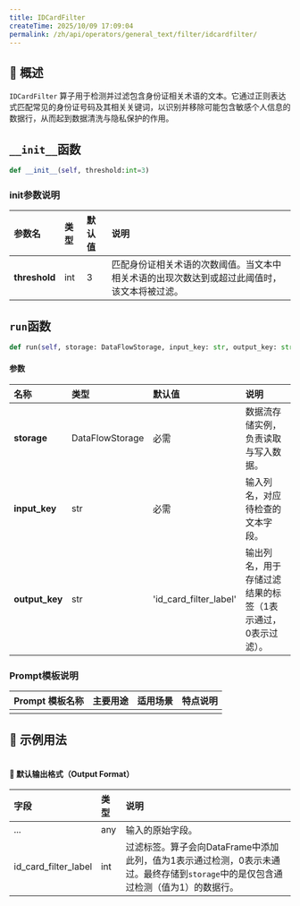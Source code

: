 ```yaml
---
title: IDCardFilter
createTime: 2025/10/09 17:09:04
permalink: /zh/api/operators/general_text/filter/idcardfilter/
---
```


## 📘 概述
`IDCardFilter` 算子用于检测并过滤包含身份证相关术语的文本。它通过正则表达式匹配常见的身份证号码及其相关关键词，以识别并移除可能包含敏感个人信息的数据行，从而起到数据清洗与隐私保护的作用。

## `__init__`函数
```python
def __init__(self, threshold:int=3)
```
### init参数说明
| 参数名 | 类型 | 默认值 | 说明 |
| :---------- | :--- | :---- | :--------------------------------- |
| **threshold** | int | 3 | 匹配身份证相关术语的次数阈值。当文本中相关术语的出现次数达到或超过此阈值时，该文本将被过滤。 |

## `run`函数
```python
def run(self, storage: DataFlowStorage, input_key: str, output_key: str='id_card_filter_label')
```
#### 参数
| 名称 | 类型 | 默认值 | 说明 |
| :---------- | :---------------- | :----------------------- | :---------------------------------- |
| **storage** | DataFlowStorage | 必需 | 数据流存储实例，负责读取与写入数据。 |
| **input_key** | str | 必需 | 输入列名，对应待检查的文本字段。 |
| **output_key** | str | 'id_card_filter_label' | 输出列名，用于存储过滤结果的标签（1表示通过，0表示过滤）。 |

### Prompt模板说明
| Prompt 模板名称 | 主要用途 | 适用场景 | 特点说明 |
| -------------------------------- | ------------- | ----------------------- | ----------------------------------------------------- |
| | | | |

## 🧠 示例用法
```python

```

#### 🧾 默认输出格式（Output Format）
| 字段 | 类型 | 说明 |
| :----------------------- | :---- | :----------------------------------------------------------- |
| ... | any | 输入的原始字段。 |
| id_card_filter_label | int | 过滤标签。算子会向DataFrame中添加此列，值为1表示通过检测，0表示未通过。最终存储到`storage`中的是仅包含通过检测（值为1）的数据行。 |
